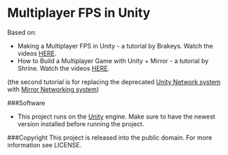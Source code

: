 Multiplayer FPS in Unity
=========

Based on:
- Making a Multiplayer FPS in Unity - a tutorial by Brakeys. 
    Watch the videos [HERE](https://www.youtube.com/playlist?list=PLPV2KyIb3jR5PhGqsO7G4PsbEC_Al-kPZ).
- How to Build a Multiplayer Game with Unity + Mirror - a tutorial by Shrine.
    Watch the videos [HERE](https://www.youtube.com/watch?v=8VVgIjWBXks&t=668s).

(the second tutorial is for replacing the deprecated [Unity Network system](https://docs.unity3d.com/Manual/UNet.html) with [Mirror Networking system](https://mirror-networking.com/))

###Software
- This project runs on the [Unity](http://unity3d.com) engine. Make sure to have the newest version installed before running the project.

###Copyright
This project is released into the public domain. For more information see LICENSE.